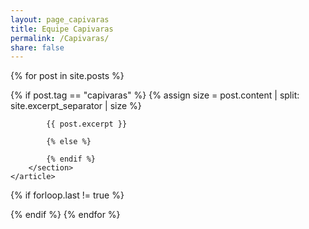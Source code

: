 ```yaml
---
layout: page_capivaras
title: Equipe Capivaras
permalink: /Capivaras/
share: false
---
```


{% for post in site.posts %}
<div class="article-wrapper">
    <article>
        <section class="post-content">
            {% if post.tag == "capivaras" %}
            {% assign size = post.content | split: site.excerpt_separator | size %}
            
            {{ post.excerpt }}
           
            {% else %}
            
            {% endif %}
        </section>
    </article>
</div>

{% if forloop.last != true %}

{% endif %}
{% endfor %}